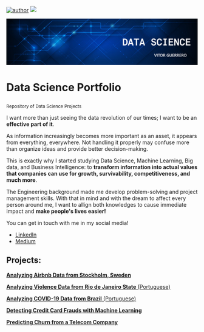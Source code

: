 [![author](https://img.shields.io/badge/author-vitorguerrero-red)](https://www.linkedin.com/in/vitorsallesguerrero07/) [![](https://img.shields.io/badge/python-3.7+-blue.svg)](https://www.python.org/downloads/release/python-365/)

<p align="center">
  <img src="BANNER.png" >
</p>

# Data Science Portfolio
<sub>Repository of Data Science Projects</sub>

I want more than just seeing the data revolution of our times; I want to be an **effective part of it**.

As information increasingly becomes more important as an asset, it appears from everything, everywhere. Not handling it properly may confuse more than organize ideas and provide better decision-making.

This is exactly why I started studying Data Science, Machine Learning, Big data, and Business Intelligence: to **transform information into actual values that companies can use for growth, survivability, competitiveness, and much more**.

The Engineering background made me develop problem-solving and project management skills. With that in mind and with the dream to affect every person around me, I want to allign both knowledges to cause immediate impact and **make people's lives easier!**

You can get in touch with me in my social media!

* [LinkedIn](https://www.linkedin.com/in/vitorsallesguerrero07/)
* [Medium](https://medium.com/@vsguerrero1997)

## Projects:
[**Analyzing Airbnb Data from Stockholm, Sweden**](https://github.com/VGuerrero07/Data_Science/blob/master/Projects/Analyzing_Airbnb_Data.ipynb)

[**Analyzing Violence Data from Rio de Janeiro State** (Portuguese)](https://github.com/VGuerrero07/Data_Science/blob/master/Projects/An%C3%A1lise_de_Dados_de_Viol%C3%AAncia_do_RJ.ipynb)

[**Analyzing COVID-19 Data from Brazil** (Portuguese)](https://github.com/VGuerrero07/Data_Science/blob/master/Projects/COVID_19_no_Brasil_Estudo_de_Caso.ipynb)

[**Detecting Credit Card Frauds with Machine Learning**](https://github.com/VGuerrero07/Data_Science/blob/master/Projects/Machine_Learning_for_Credit_Card_Fraud_Detection.ipynb)

[**Predicting Churn from a Telecom Company**](https://github.com/VGuerrero07/Data_Science/blob/master/Projects/Churn_Rate_Prediction.ipynb)

